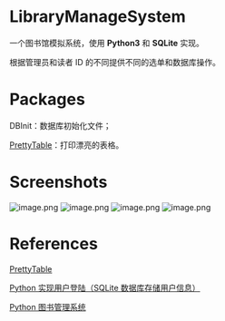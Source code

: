# LibraryManageSystem
一个图书馆模拟系统，使用 **Python3** 和 **SQLite** 实现。

根据管理员和读者 ID 的不同提供不同的选单和数据库操作。

# Packages
DBInit：数据库初始化文件；

[PrettyTable](https://github.com/jazzband/prettytable)：打印漂亮的表格。

# Screenshots

![image.png](https://i.loli.net/2020/07/01/k41nXb85oVU6PwO.png)
![image.png](https://i.loli.net/2020/07/01/XwDrYPLetCOijZ7.png)
![image.png](https://i.loli.net/2020/07/01/l7xACkSQtg4nUHs.png)
![image.png](https://i.loli.net/2020/07/01/RSPnGVC2qWBurph.png)

# References

[PrettyTable](https://github.com/jazzband/prettytable)

[Python 实现用户登陆（SQLite 数据库存储用户信息）](https://www.cnblogs.com/-wenli/p/10290132.html)

[Python 图书管理系统](https://www.jb51.net/article/136245.htm)
